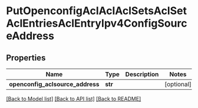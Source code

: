 # PutOpenconfigAclAclAclSetsAclSetAclEntriesAclEntryIpv4ConfigSourceAddress

## Properties
Name | Type | Description | Notes
------------ | ------------- | ------------- | -------------
**openconfig_aclsource_address** | **str** |  | [optional] 

[[Back to Model list]](../README.md#documentation-for-models) [[Back to API list]](../README.md#documentation-for-api-endpoints) [[Back to README]](../README.md)


